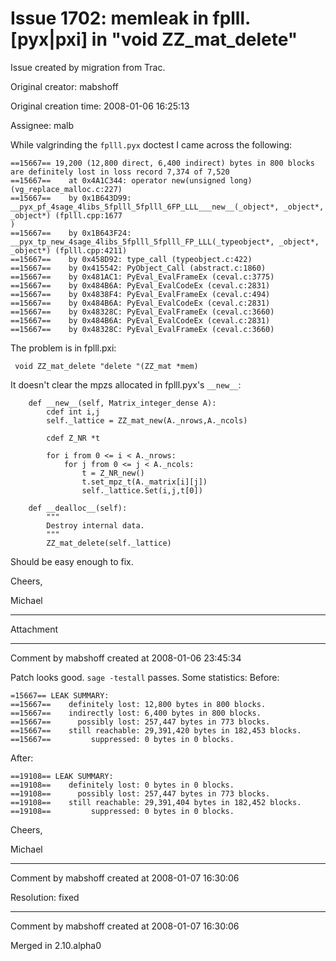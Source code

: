 # Issue 1702: memleak in fplll.[pyx|pxi] in "void ZZ_mat_delete"

Issue created by migration from Trac.

Original creator: mabshoff

Original creation time: 2008-01-06 16:25:13

Assignee: malb

While valgrinding the `fplll.pyx` doctest I came across the following:

```
==15667== 19,200 (12,800 direct, 6,400 indirect) bytes in 800 blocks are definitely lost in loss record 7,374 of 7,520
==15667==    at 0x4A1C344: operator new(unsigned long) (vg_replace_malloc.c:227)
==15667==    by 0x1B643D99: __pyx_pf_4sage_4libs_5fplll_5fplll_6FP_LLL___new__(_object*, _object*, _object*) (fplll.cpp:1677
)
==15667==    by 0x1B643F24: __pyx_tp_new_4sage_4libs_5fplll_5fplll_FP_LLL(_typeobject*, _object*, _object*) (fplll.cpp:4211)
==15667==    by 0x458D92: type_call (typeobject.c:422)
==15667==    by 0x415542: PyObject_Call (abstract.c:1860)
==15667==    by 0x481AC1: PyEval_EvalFrameEx (ceval.c:3775)
==15667==    by 0x484B6A: PyEval_EvalCodeEx (ceval.c:2831)
==15667==    by 0x4838F4: PyEval_EvalFrameEx (ceval.c:494)
==15667==    by 0x484B6A: PyEval_EvalCodeEx (ceval.c:2831)
==15667==    by 0x48328C: PyEval_EvalFrameEx (ceval.c:3660)
==15667==    by 0x484B6A: PyEval_EvalCodeEx (ceval.c:2831)
==15667==    by 0x48328C: PyEval_EvalFrameEx (ceval.c:3660)
```

The problem is in fplll.pxi:

```
 void ZZ_mat_delete "delete "(ZZ_mat *mem)
```

It doesn't clear the mpzs allocated in fplll.pyx's `__new__`:

```
    def __new__(self, Matrix_integer_dense A):
        cdef int i,j
        self._lattice = ZZ_mat_new(A._nrows,A._ncols)

        cdef Z_NR *t

        for i from 0 <= i < A._nrows:
            for j from 0 <= j < A._ncols:
                t = Z_NR_new()
                t.set_mpz_t(A._matrix[i][j])
                self._lattice.Set(i,j,t[0])

    def __dealloc__(self):
        """
        Destroy internal data.
        """
        ZZ_mat_delete(self._lattice)
```

Should be easy enough to fix.

Cheers,

Michael


---

Attachment


---

Comment by mabshoff created at 2008-01-06 23:45:34

Patch looks good. `sage -testall` passes. Some statistics:
Before:

```
=15667== LEAK SUMMARY:
==15667==    definitely lost: 12,800 bytes in 800 blocks.
==15667==    indirectly lost: 6,400 bytes in 800 blocks.
==15667==      possibly lost: 257,447 bytes in 773 blocks.
==15667==    still reachable: 29,391,420 bytes in 182,453 blocks.
==15667==         suppressed: 0 bytes in 0 blocks.
```

After:

```
==19108== LEAK SUMMARY:
==19108==    definitely lost: 0 bytes in 0 blocks.
==19108==      possibly lost: 257,447 bytes in 773 blocks.
==19108==    still reachable: 29,391,404 bytes in 182,452 blocks.
==19108==         suppressed: 0 bytes in 0 blocks.
```

Cheers,

Michael


---

Comment by mabshoff created at 2008-01-07 16:30:06

Resolution: fixed


---

Comment by mabshoff created at 2008-01-07 16:30:06

Merged in 2.10.alpha0
